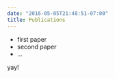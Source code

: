 ```yaml
---
date: "2016-05-05T21:48:51-07:00"
title: Publications
---
```


- first paper
- second paper
- ...

yay!
